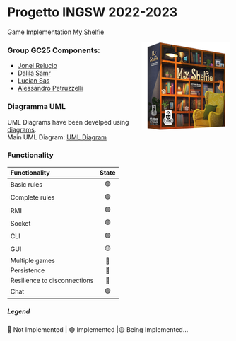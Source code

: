 
# Progetto INGSW 2022-2023

Game Implementation [My Shelfie](https://www.craniocreations.it/prodotto/my-shelfie/)




<img src="src/main/resources/view/gui/publisher_material/box_noShadow.png" align="right" width="200" alt="My Shelfie" >

### Group GC25 Components:
- [Jonel Relucio](https://github.com/jonelrelucio)
- [Dalila Samr](https://github.com/DalilaPolimi)
- [Lucian Sas](https://github.com/LucianSasPolimi) 
- [Alessandro Petruzzelli](https://github.com/AlessandroPetruzzelli) 

### Diagramma UML
UML Diagrams have been develped using [diagrams](https://www.diagrams.net/).  
Main UML Diagram: [UML Diagram](src/deliverables/umlDiagram/ClassDiagram_Model.png)



### Functionality
| Functionality                | State |
|:-----------------------------|:-----:|
| Basic rules                  |  🟢   |
| Complete rules               |  🟢   |
| RMI                          |  🟢   |
| Socket                       |  🟢   |
| CLI                          |  🟢   |
| GUI                          |  🟡   |
| Multiple games               |  🔴   |
| Persistence                  |  🔴   |
| Resilience to disconnections |  🔴   |
| Chat                         |  🟢   |


##### Legend
🔴 Not Implemented | 🟢 Implemented |🟡 Being Implemented...



